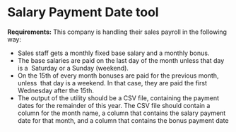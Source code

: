 # Salary Payment Date tool

**Requirements:**
This company is handling their sales payroll in the following way: 
- Sales staff gets a monthly fixed base salary and a monthly bonus.  
- The base salaries are paid on the last day of the month unless that day is a  Saturday or a Sunday (weekend).  
- On the 15th of every month bonuses are paid for the previous month, unless  that day is a weekend. In that case, they are paid the first Wednesday after the 15th.  
- The output of the utility should be a CSV file, containing the payment dates for the remainder of this year. The CSV file should contain a column for the month name, a column that contains the salary payment date for that month, and a column that contains the bonus payment date

